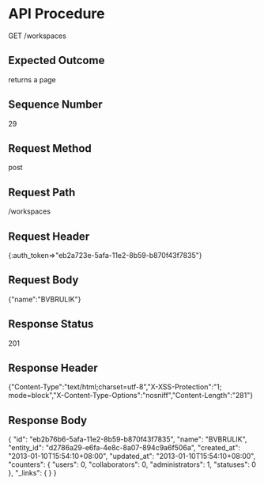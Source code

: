 # API Procedure
GET /workspaces
## Expected Outcome
returns a page
## Sequence Number
29
## Request Method
post
## Request Path
/workspaces
## Request Header
{:auth_token=>"eb2a723e-5afa-11e2-8b59-b870f43f7835"}
## Request Body
{"name":"BVBRULIK"}

## Response Status
201
## Response Header
{"Content-Type":"text/html;charset=utf-8","X-XSS-Protection":"1; mode=block","X-Content-Type-Options":"nosniff","Content-Length":"281"}

## Response Body
{
  "id": "eb2b76b6-5afa-11e2-8b59-b870f43f7835",
  "name": "BVBRULIK",
  "entity_id": "d2786a29-e6fa-4e8c-8a07-894c9a6f506a",
  "created_at": "2013-01-10T15:54:10+08:00",
  "updated_at": "2013-01-10T15:54:10+08:00",
  "counters": {
    "users": 0,
    "collaborators": 0,
    "administrators": 1,
    "statuses": 0
  },
  "_links": {
  }
}
